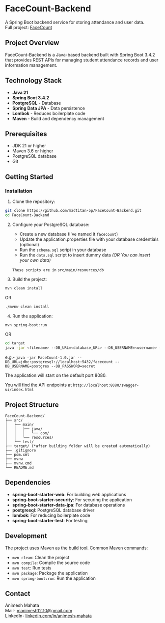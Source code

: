 # FaceCount-Backend

A Spring Boot backend service for storing attendance and user data. \
Full project: [FaceCount](https://github.com/madtitan-op/FaceCount)

## Project Overview

FaceCount-Backend is a Java-based backend built with Spring Boot 3.4.2 that provides REST APIs for managing student attendance records and user information management.

## Technology Stack

- **Java 21**
- **Spring Boot 3.4.2**
- **PostgreSQL** - Database
- **Spring Data JPA** - Data persistence
- **Lombok** - Reduces boilerplate code
- **Maven** - Build and dependency management

## Prerequisites

- JDK 21 or higher
- Maven 3.6 or higher
- PostgreSQL database
- Git

## Getting Started

### Installation

1. Clone the repository:
```bash
git clone https://github.com/madtitan-op/FaceCount-Backend.git
cd FaceCount-Backend
```

2. Configure your PostgreSQL database:
   - Create a new database (I've named it `facecount`)
   - Update the application.properties file with your database credentials (optional)
   - Run the `schema.sql` script in your database
   - Run the `data.sql` script to insert dummy data _(OR You can insert your own data)_

   `These scripts are in` `src/main/resources/db`

3. Build the project:
```bash
mvn clean install
```
OR
```bash
./mvnw clean install
```

4. Run the application:
```bash
mvn spring-boot:run
```
OR
```bash
cd target
java -jar <filename> --DB_URL=<database_URL> --DB_USERNAME=<username> --DB_PASSWORD=<password>
```
e.g.- `java -jar FaceCount-1.0.jar --DB_URL=jdbc:postgresql://localhost:5432/facecount --DB_USERNAME=postgres --DB_PASSWORD=secret`

The application will start on the default port 8080.

You will find the API endpoints at `http://localhost:8080/swagger-ui/index.html`

## Project Structure

```
FaceCount-Backend/
├── src/
│   ├── main/
│   │   ├── java/
│   │   │   └── com/
│   │   └── resources/
│   └── test/
├── target/ (*after building folder will be created automatically)
├── .gitignore
├── pom.xml
├── mvnw
├── mvnw.cmd
└── README.md
```

## Dependencies

- **spring-boot-starter-web**: For building web applications
- **spring-boot-starter-security**: For securing the application
- **spring-boot-starter-data-jpa**: For database operations
- **postgresql**: PostgreSQL database driver
- **lombok**: For reducing boilerplate code
- **spring-boot-starter-test**: For testing

## Development

The project uses Maven as the build tool. Common Maven commands:

- `mvn clean`: Clean the project
- `mvn compile`: Compile the source code
- `mvn test`: Run tests
- `mvn package`: Package the application
- `mvn spring-boot:run`: Run the application

## Contact

Animesh Mahata \
Mail- manimesh12.10@gmail.com \
LinkedIn- [linkedin.com/in/animesh-mahata](https://www.linkedin.com/in/animesh-mahata/)
